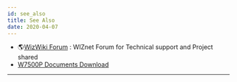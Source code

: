 ```yaml
---
id: see_also
title: See Also
date: 2020-04-07
---
```


   * 🌎[WizWiki Forum](https://forum.wiznet.io/) : WIZnet Forum for Technical support and Project shared
   * [W7500P Documents Download](../../iMCU/W7500P/Documents.md)

-----
